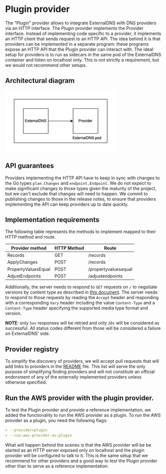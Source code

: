 # Plugin provider

The "Plugin" provider allows to integrate ExternalDNS with DNS providers via an HTTP interface.
The Plugin provider implements the Provider interface. Instead of implementing code specific to a provider, it implements an HTTP client that sends request to an HTTP API.
The idea behind it is that providers can be implemented in a separate program: these programs expose an HTTP API that the Plugin provider can interact with. The ideal setup for providers is to run as sidecars in the same pod of the ExternalDNS container and listen on localhost only. This is not strictly a requirement, but we would not recommend other setups.

## Architectural diagram

![Plugin provider](../img/plugin-provider.png)

## API guarantees

Providers implementing the HTTP API have to keep in sync with changes to the Go types `plan.Changes` and `endpoint.Endpoint`. We do not expect to make significant changes to those types given the maturity of the project, but we can't exclude that changes will need to happen. We commit to publishing changes to those in the release notes, to ensure that providers implementing the API can keep providers up to date quickly.

## Implementation requirements

The following table represents the methods to implement mapped to their HTTP method and route.

| Provider method | HTTP Method | Route |
| --- | --- | --- |
| Records | GET | /records |
| ApplyChanges | POST | /records |
| PropertyValuesEqual | POST | /propertyvaluesequal |
| AdjustEndpoints | POST | /adjustendpoints |

Additionally, the server needs to respond to `GET` requests on `/` to negotiate versions by content type as described in [this document](http://opensource.zalando.com/restful-api-guidelines/#114). The server needs to respond to those requests by reading the `Accept` header and responding with a corresponding `Vary` header including the value `Content-Type` and a `Content-Type` header specifying the supported media type format and version.

**NOTE**: only `5xx` responses will be retried and only `20x` will be considered as successful. All status codes different from those will be considered a failure on ExternalDNS' side.

## Provider registry

To simplify the discovery of providers, we will accept pull requests that will add links to providers in the [README](../../README.md) file. This list will serve the only purpose of simplifying finding providers and will not constitute an official endorsment of any of the externally implemented providers unless otherwise specified.


## Run the AWS provider with the plugin provider.

To test the Plugin provider and provide a reference implementation, we added the functionality to run the AWS provider as a plugin. To run the AWS provider as a plugin, you need the following flags:

```yaml
- --provider=plugin
- --run-aws-provider-as-plugin
```

What will happen behind the scenes is that the AWS provider will be be started as an HTTP server exposed only on localhost and the plugin provider will be configured to talk to it. This is the same setup that we recommend for other providers and a good way to test the Plugin provider other than to serve as a reference implementation.
